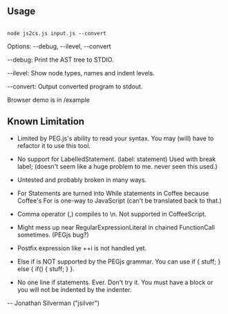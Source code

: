 Usage
----------

<code>
node js2cs.js input.js --convert
</code>

Options: --debug, --ilevel, --convert

--debug: Print the AST tree to STDIO.

--ilevel: Show node types, names and indent levels.

--convert: Output converted program to stdout.

Browser demo is in /example

Known Limitation
--------------------

* Limited by PEG.js's ability to read your syntax. You may (will) have to refactor it to use this tool.

* No support for LabelledStatement. (label: statement) Used with break label; (doesn't seem like a huge problem to me. never seen this used.)

* Untested and probably broken in many ways.

* For Statements are turned into While statements in Coffee because Coffee's For is one-way to JavaScript (can't be translated back to that.)

* Comma operator (,) compiles to \n. Not supported in CoffeeScript.

* Might mess up near RegularExpressionLiteral in chained FunctionCall sometimes. (PEGjs bug?)

* Postfix expression like ++i is not handled yet.

* Else if is NOT supported by the PEGjs grammar. You can use if { stuff; } else { if() { stuff; } }.

* No one line if statements. Ever. Don't try it. You must have a block or you will not be indented by the indenter.

--
Jonathan Silverman ("jsilver")
